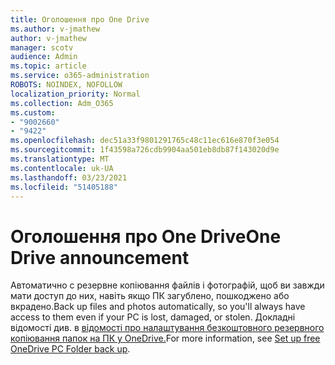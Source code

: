 ```yaml
---
title: Оголошення про One Drive
ms.author: v-jmathew
author: v-jmathew
manager: scotv
audience: Admin
ms.topic: article
ms.service: o365-administration
ROBOTS: NOINDEX, NOFOLLOW
localization_priority: Normal
ms.collection: Adm_O365
ms.custom:
- "9002660"
- "9422"
ms.openlocfilehash: dec51a33f9801291765c48c11ec616e870f3e054
ms.sourcegitcommit: 1f43598a726cdb9904aa501eb8db87f143020d9e
ms.translationtype: MT
ms.contentlocale: uk-UA
ms.lasthandoff: 03/23/2021
ms.locfileid: "51405188"
---
```

# <a name="one-drive-announcement"></a><span data-ttu-id="5ddfc-102">Оголошення про One Drive</span><span class="sxs-lookup"><span data-stu-id="5ddfc-102">One Drive announcement</span></span>

<span data-ttu-id="5ddfc-103">Автоматично с резервне копіювання файлів і фотографій, щоб ви завжди мати доступ до них, навіть якщо ПК загублено, пошкоджено або вкрадено.</span><span class="sxs-lookup"><span data-stu-id="5ddfc-103">Back up files and photos automatically, so you'll always have access to them even if your PC is lost, damaged, or stolen.</span></span> <span data-ttu-id="5ddfc-104">Докладні відомості див. в [відомості про налаштування безкоштовного резервного копіювання папок на ПК у OneDrive.](https://www.microsoft.com/microsoft-365/onedrive/pc-cloud-backup)</span><span class="sxs-lookup"><span data-stu-id="5ddfc-104">For more information, see [Set up free OneDrive PC Folder back up](https://www.microsoft.com/microsoft-365/onedrive/pc-cloud-backup).</span></span>
